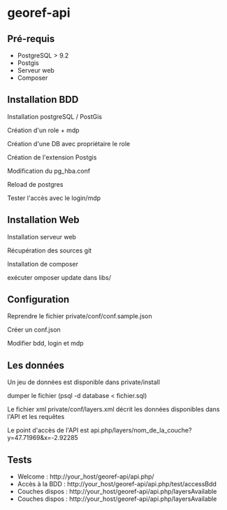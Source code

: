 # georef-api

## Pré-requis

*   PostgreSQL > 9.2
*   Postgis
*   Serveur web
*   Composer

## Installation BDD

Installation postgreSQL / PostGis

Création d'un role + mdp

Création d'une DB avec propriétaire le role

Création de l'extension Postgis

Modification du pg_hba.conf

Reload de postgres

Tester l'accès avec le login/mdp

## Installation Web

Installation serveur web

Récupération des sources git

Installation de composer

exécuter omposer update dans libs/

## Configuration

Reprendre le fichier private/conf/conf.sample.json

Créer un conf.json

Modifier bdd, login et mdp

## Les données

Un jeu de données est disponible dans private/install

dumper le fichier (psql -d database < fichier.sql)

Le fichier xml private/conf/layers.xml décrit les données disponibles dans l'API et les requêtes

Le point d'accès de l'API est api.php/layers/nom_de_la_couche?y=47.71969&x=-2.92285

## Tests

*   Welcome : http://your_host/georef-api/api.php/
*   Accès à la BDD : http://your_host/georef-api/api.php/test/accessBdd
*   Couches dispos : http://your_host/georef-api/api.php/layersAvailable
*   Couches dispos : http://your_host/georef-api/api.php/layersAvailable
